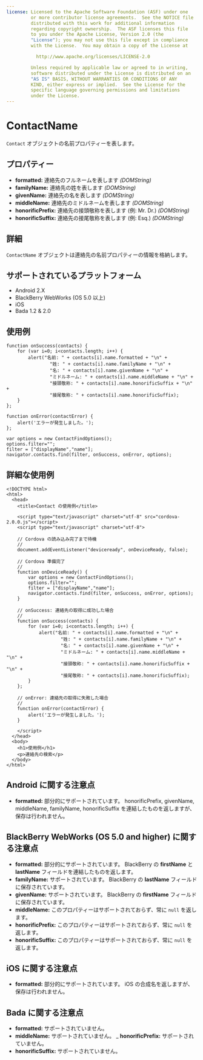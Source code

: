 ```yaml
---
license: Licensed to the Apache Software Foundation (ASF) under one
         or more contributor license agreements.  See the NOTICE file
         distributed with this work for additional information
         regarding copyright ownership.  The ASF licenses this file
         to you under the Apache License, Version 2.0 (the
         "License"); you may not use this file except in compliance
         with the License.  You may obtain a copy of the License at

           http://www.apache.org/licenses/LICENSE-2.0

         Unless required by applicable law or agreed to in writing,
         software distributed under the License is distributed on an
         "AS IS" BASIS, WITHOUT WARRANTIES OR CONDITIONS OF ANY
         KIND, either express or implied.  See the License for the
         specific language governing permissions and limitations
         under the License.
---
```


ContactName
===========

`Contact` オブジェクトの名前プロパティーを表します。

プロパティー
----------

- __formatted:__ 連絡先のフルネームを表します _(DOMString)_
- __familyName:__ 連絡先の姓を表します _(DOMString)_
- __givenName:__ 連絡先の名を表します _(DOMString)_
- __middleName:__ 連絡先のミドルネームを表します _(DOMString)_
- __honorificPrefix:__ 連絡先の接頭敬称を表します (例: Mr. Dr.) _(DOMString)_
- __honorificSuffix:__ 連絡先の接尾敬称を表します (例: Esq.) _(DOMString)_

詳細
-------

`ContactName` オブジェクトは連絡先の名前プロパティーの情報を格納します。

サポートされているプラットフォーム
-------------------

- Android 2.X
- BlackBerry WebWorks (OS 5.0 以上)
- iOS
- Bada 1.2 & 2.0

使用例
-------------

    function onSuccess(contacts) {
        for (var i=0; i<contacts.length; i++) {
            alert("名前: " + contacts[i].name.formatted + "\n" +
                    "姓: " + contacts[i].name.familyName + "\n" +
                    "名: " + contacts[i].name.givenName + "\n" +
                    "ミドルネーム: " + contacts[i].name.middleName + "\n" +
                    "接頭敬称: " + contacts[i].name.honorificSuffix + "\n" +
                    "接尾敬称: " + contacts[i].name.honorificSuffix);
        }
    };

    function onError(contactError) {
        alert('エラーが発生しました。');
    };

    var options = new ContactFindOptions();
    options.filter="";
    filter = ["displayName","name"];
    navigator.contacts.find(filter, onSuccess, onError, options);

詳細な使用例
------------

    <!DOCTYPE html>
    <html>
      <head>
        <title>Contact の使用例</title>

        <script type="text/javascript" charset="utf-8" src="cordova-2.0.0.js"></script>
        <script type="text/javascript" charset="utf-8">

        // Cordova の読み込み完了まで待機
        //
        document.addEventListener("deviceready", onDeviceReady, false);

        // Cordova 準備完了
        //
        function onDeviceReady() {
            var options = new ContactFindOptions();
            options.filter="";
            filter = ["displayName","name"];
            navigator.contacts.find(filter, onSuccess, onError, options);
        }

        // onSuccess: 連絡先の取得に成功した場合
        //
        function onSuccess(contacts) {
            for (var i=0; i<contacts.length; i++) {
                alert("名前: " + contacts[i].name.formatted + "\n" +
                        "姓: " + contacts[i].name.familyName + "\n" +
                        "名: " + contacts[i].name.givenName + "\n" +
                        "ミドルネーム: " + contacts[i].name.middleName + "\n" +
                        "接頭敬称: " + contacts[i].name.honorificSuffix + "\n" +
                        "接尾敬称: " + contacts[i].name.honorificSuffix);
            }
        };

        // onError: 連絡先の取得に失敗した場合
        //
        function onError(contactError) {
            alert('エラーが発生しました。');
        }

        </script>
      </head>
      <body>
        <h1>使用例</h1>
        <p>連絡先の検索</p>
      </body>
    </html>

Android に関する注意点
------------
- __formatted:__ 部分的にサポートされています。 honorificPrefix, givenName, middleName, familyName, honorificSuffix を連結したものを返しますが、保存は行われません。

BlackBerry WebWorks (OS 5.0 and higher) に関する注意点
---------------------------------------------

- __formatted:__ 部分的にサポートされています。 BlackBerry の __firstName__ と __lastName__ フィールドを連結したものを返します。
- __familyName:__ サポートされています。 BlackBerry の __lastName__ フィールドに保存されています。
- __givenName:__ サポートされています。 BlackBerry の __firstName__ フィールドに保存されています。
- __middleName:__ このプロパティーはサポートされておらず、常に `null` を返します。
- __honorificPrefix:__ このプロパティーはサポートされておらず、常に `null` を返します。
- __honorificSuffix:__ このプロパティーはサポートされておらず、常に `null` を返します。

iOS に関する注意点
------------
- __formatted:__ 部分的にサポートされています。 iOS の合成名を返しますが、保存は行われません。

Bada に関する注意点
-----------
- __formatted:__ サポートされていません。
- __middleName:__ サポートされていません。
_ __honorificPrefix:__ サポートされていません。
- __honorificSuffix:__ サポートされていません。
